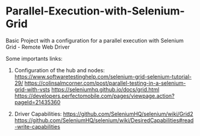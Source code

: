# Parallel-Execution-with-Selenium-Grid
Basic Project with a configuration for a parallel execution with Selenium Grid - Remote Web Driver


Some importants links:

1. Configuration of the hub and nodes:
https://www.softwaretestinghelp.com/selenium-grid-selenium-tutorial-29/
https://colinsalmcorner.com/post/parallel-testing-in-a-selenium-grid-with-vsts
https://seleniumhq.github.io/docs/grid.html
https://developers.perfectomobile.com/pages/viewpage.action?pageId=21435360

2. Driver Capabilities:
https://github.com/SeleniumHQ/selenium/wiki/Grid2
https://github.com/SeleniumHQ/selenium/wiki/DesiredCapabilities#read-write-capabilities
